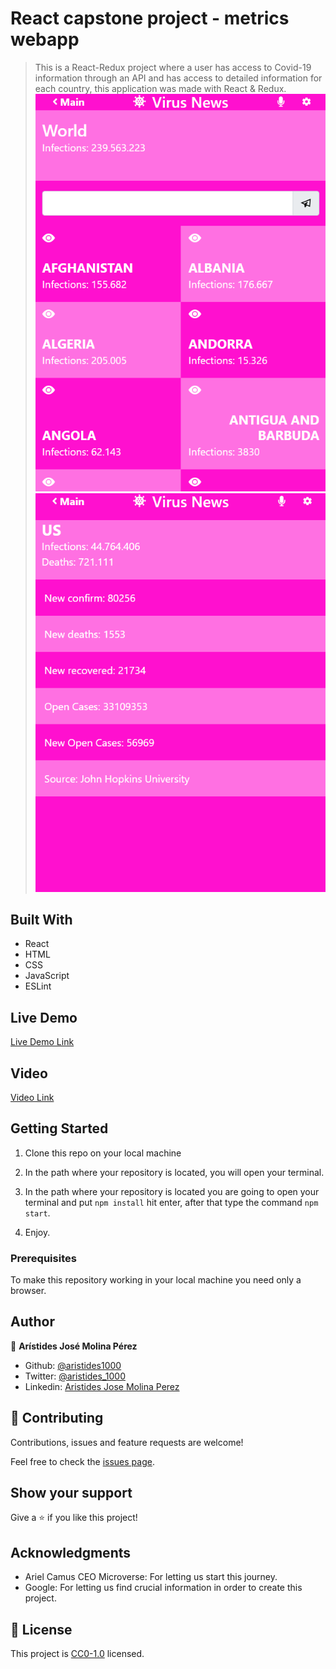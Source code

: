 # React capstone project - metrics webapp

> This is a React-Redux project where a user has access to Covid-19 information through an API and has access to detailed information for each country, this application was made with React & Redux.
![screenshot_1](./1_screenshot.png)
![screenshot_2](./2_screenshot.png)

## Built With

- React
- HTML
- CSS
- JavaScript
- ESLint

## Live Demo

[Live Demo Link](https://thirsty-ride-5c3f5e.netlify.app/)

## Video

[Video Link](https://www.loom.com/share/0fd12529f79943fea425587a92475ff8)

## Getting Started
1. Clone this repo on your local machine

2. In the path where your repository is located, you will open your terminal.

3. In the path where your repository is located you are going to open your terminal and put ```npm install``` hit enter, after that type the command ```npm start```.

4. Enjoy.

### Prerequisites
To make this repository working in your local machine you need only a browser.

## Author

👤 **Arístides José Molina Pérez**

- Github: [@aristides1000](https://github.com/aristides1000)
- Twitter: [@aristides_1000](https://twitter.com/aristides_1000)
- Linkedin: [Aristides Jose Molina Perez](https://www.linkedin.com/in/aristides-molina/)

## 🤝 Contributing

Contributions, issues and feature requests are welcome!

Feel free to check the [issues page](https://github.com/aristides1000/react-capstone-project-metrics-webapp/issues).


## Show your support

Give a ⭐️ if you like this project!

## Acknowledgments

- Ariel Camus CEO Microverse: For letting us start this journey.
- Google: For letting us find crucial information in order to create this project.

## 📝 License

This project is [CC0-1.0](LICENSE) licensed.
